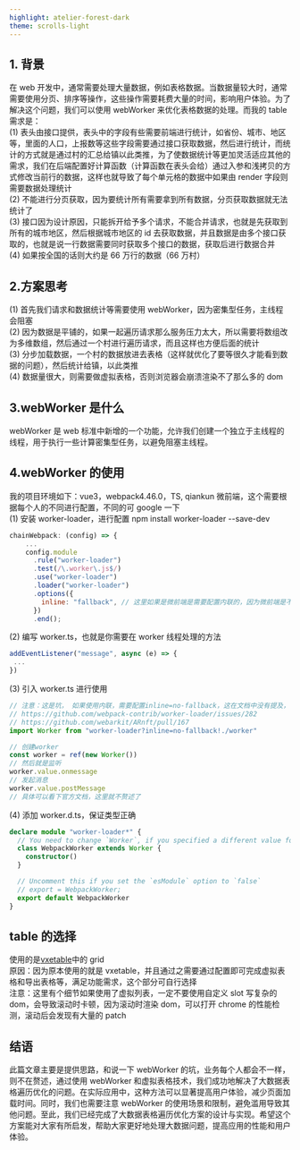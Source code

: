 ```yaml
---
highlight: atelier-forest-dark
theme: scrolls-light
---
```


## 1. 背景

在 web 开发中，通常需要处理大量数据，例如表格数据。当数据量较大时，通常需要使用分页、排序等操作，这些操作需要耗费大量的时间，影响用户体验。为了解决这个问题，我们可以使用 webWorker 来优化表格数据的处理。而我的 table 需求是：  
(1) 表头由接口提供，表头中的字段有些需要前端进行统计，如省份、城市、地区等，里面的人口，上报数等这些字段需要通过接口获取数据，然后进行统计，而统计的方式就是通过村的汇总给镇以此类推，为了使数据统计等更加灵活适应其他的需求，我们在后端配置好计算函数（计算函数在表头会给）通过入参和浅拷贝的方式修改当前行的数据，这样也就导致了每个单元格的数据中如果由 render 字段则需要数据处理统计  
(2) 不能进行分页获取，因为要统计所有需要拿到所有数据，分页获取数据就无法统计了  
(3) 接口因为设计原因，只能拆开给予多个请求，不能合并请求，也就是先获取到所有的城市地区，然后根据城市地区的 id 去获取数据，并且数据是由多个接口获取的，也就是说一行数据需要同时获取多个接口的数据，获取后进行数据合并  
(4) 如果按全国的话则大约是 66 万行的数据（66 万村）

## 2.方案思考

(1) 首先我们请求和数据统计等需要使用 webWorker，因为密集型任务，主线程会阻塞  
(2) 因为数据是平铺的，如果一起遍历请求那么服务压力太大，所以需要将数组改为多维数组，然后通过一个村进行遍历请求，而且这样也方便后面的统计  
(3) 分步加载数据，一个村的数据放进去表格（这样就优化了要等很久才能看到数据的问题），然后统计给镇，以此类推  
(4) 数据量很大，则需要做虚拟表格，否则浏览器会崩溃渲染不了那么多的 dom

## 3.webWorker 是什么

webWorker 是 web 标准中新增的一个功能，允许我们创建一个独立于主线程的线程，用于执行一些计算密集型任务，以避免阻塞主线程。

## 4.webWorker 的使用

我的项目环境如下：vue3，webpack4.46.0，TS, qiankun 微前端，这个需要根据每个人的不同进行配置，不同的可 google 一下  
(1) 安装 worker-loader，进行配置 npm install worker-loader --save-dev

```vue.config.js
chainWebpack: (config) => {
    ...
    config.module
      .rule("worker-loader")
      .test(/\.worker\.js$/)
      .use("worker-loader")
      .loader("worker-loader")
      .options({
        inline: "fallback", // 这里如果是微前端是需要配置内联的，因为微前端是不同的端口，而webWorker是需要同源
      })
      .end();
```

(2) 编写 worker.ts，也就是你需要在 worker 线程处理的方法

```ts
addEventListener("message", async (e) => {
 ...
})
```

(3) 引入 worker.ts 进行使用

```ts
// 注意：这是坑， 如果使用内联，需要配置inline=no-fallback，这在文档中没有提及，可以看github的issue
// https://github.com/webpack-contrib/worker-loader/issues/282
// https://github.com/webarkit/ARnft/pull/167
import Worker from "worker-loader?inline=no-fallback!./worker"

// 创建worker
const worker = ref(new Worker())
// 然后就是监听
worker.value.onmessage
// 发起消息
worker.value.postMessage
// 具体可以看下官方文档，这里就不赘述了
```

(4) 添加 worker.d.ts，保证类型正确

```ts
declare module "worker-loader*" {
  // You need to change `Worker`, if you specified a different value for the `workerType` option
  class WebpackWorker extends Worker {
    constructor()
  }

  // Uncomment this if you set the `esModule` option to `false`
  // export = WebpackWorker;
  export default WebpackWorker
}
```

## table 的选择

使用的是[vxetable](https://vxetable.cn/#/grid/api)中的 grid  
原因：因为原本使用的就是 vxetable，并且通过之需要通过配置即可完成虚拟表格和导出表格等，满足功能需求，这个部分可自行选择  
注意：这里有个细节如果使用了虚拟列表，一定不要使用自定义 slot 写复杂的 dom，会导致滚动时卡顿，因为滚动时渲染 dom，可以打开 chrome 的性能检测，滚动后会发现有大量的 patch

## 结语

此篇文章主要是提供思路，和说一下 webWorker 的坑，业务每个人都会不一样，则不在赘述，通过使用 webWorker 和虚拟表格技术，我们成功地解决了大数据表格遍历优化的问题。在实际应用中，这种方法可以显著提高用户体验，减少页面加载时间。同时，我们也需要注意 webWorker 的使用场景和限制，避免滥用导致其他问题。至此，我们已经完成了大数据表格遍历优化方案的设计与实现。希望这个方案能对大家有所启发，帮助大家更好地处理大数据问题，提高应用的性能和用户体验。
